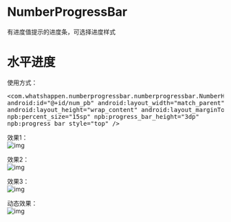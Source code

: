 # NumberProgressBar
有进度值提示的进度条，可选择进度样式

# 水平进度 #

使用方式：<pre><com.whatshappen.numberprogressbar.numberprogressbar.NumberHorizontalProgressBar
    android:id="@+id/num_pb"
    android:layout_width="match_parent"
    android:layout_height="wrap_content"
    android:layout_marginTop="50dp"
    npb:percent_size="15sp"
    npb:progress_bar_height="3dp"
    npb:progress_bar_style="top" />
</pre>



效果1：  
![img](https://github.com/whatshappen/NumberProgressBar/blob/master/screenshots/progressbar_top.jpg)  

效果2：  
![img](https://github.com/whatshappen/NumberProgressBar/blob/master/screenshots/progressbar_center.jpg)  

效果3：  
![img](https://github.com/whatshappen/NumberProgressBar/blob/master/screenshots/progressbar_bottom.jpg)  

动态效果：  
![img](https://github.com/whatshappen/NumberProgressBar/blob/master/screenshots/progressbar.gif)
